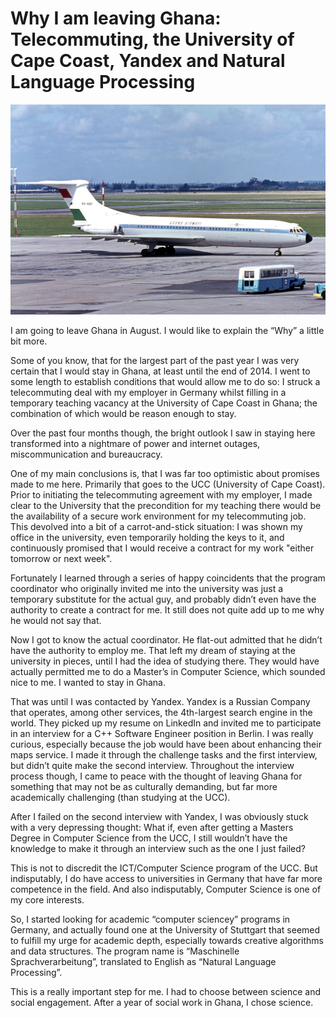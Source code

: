 # Why I am leaving Ghana: Telecommuting, the University of Cape Coast, Yandex and Natural Language Processing

![Ghana Airways](Ghana_Airways_VC-10_AMS_1965-8-1.png)

I am going to leave Ghana in August. I would like to explain the “Why” a little bit more.

Some of you know, that for the largest part of the past year I was very certain that I would stay in Ghana, at least until the end of 2014. I went to some length to establish conditions that would allow me to do so: I struck a telecommuting deal with my employer in Germany whilst filling in a temporary teaching vacancy at the University of Cape Coast in Ghana; the combination of which would be reason enough to stay.

Over the past four months though, the bright outlook I saw in staying here transformed into a nightmare of power and internet outages, miscommunication and bureaucracy.

One of my main conclusions is, that I was far too optimistic about promises made to me here. Primarily that goes to the UCC (University of Cape Coast). Prior to initiating the telecommuting agreement with my employer, I made clear to the University that the precondition for my teaching there would be the availability of a secure work environment for my telecommuting job. This devolved into a bit of a carrot-and-stick situation: I was shown my office in the university, even temporarily holding the keys to it, and continuously promised that I would receive a contract for my work "either tomorrow or next week".

Fortunately I learned through a series of happy coincidents that the program coordinator who originally invited me into the university was just a temporary substitute for the actual guy, and probably didn’t even have the authority to create a contract for me. It still does not quite add up to me why he would not say that.

Now I got to know the actual coordinator. He flat-out admitted that he didn’t have the authority to employ me. That left my dream of staying at the university in pieces, until I had the idea of studying there. They would have actually permitted me to do a Master’s in Computer Science, which sounded nice to me. I wanted to stay in Ghana.

That was until I was contacted by Yandex. Yandex is a Russian Company that operates, among other services, the 4th-largest search engine in the world. They picked up my resume on LinkedIn and invited me to participate in an interview for a C++ Software Engineer position in Berlin. I was really curious, especially because the job would have been about enhancing their maps service. I made it through the challenge tasks and the first interview, but didn’t quite make the second interview. Throughout the interview process though, I came to peace with the thought of leaving Ghana for something that may not be as culturally demanding, but far more academically challenging (than studying at the UCC).

After I failed on the second interview with Yandex, I was obviously stuck with a very depressing thought: What if, even after getting a Masters Degree in Computer Science from the UCC, I still wouldn’t have the knowledge to make it through an interview such as the one I just failed?

This is not to discredit the ICT/Computer Science program of the UCC. But indisputably, I do have access to universities in Germany that have far more competence in the field. And also indisputably, Computer Science is one of my core interests.

So, I started looking for academic “computer sciencey” programs in Germany, and actually found one at the University of Stuttgart that seemed to fulfill my urge for academic depth, especially towards creative algorithms and data structures. The program name is “Maschinelle Sprachverarbeitung”, translated to English as “Natural Language Processing”.

This is a really important step for me. I had to choose between science and social engagement. After a year of social work in Ghana, I chose science.
